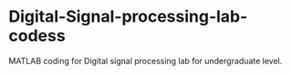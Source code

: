 # Digital-Signal-processing-lab-codess

MATLAB coding for Digital signal processing lab for undergraduate level.
